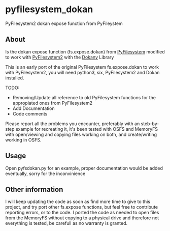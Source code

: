 # pyfilesystem_dokan
PyFilesystem2 dokan expose function from PyFileystem

## About
Is the dokan expose function (fs.expose.dokan) from [PyFilesystem](https://github.com/PyFilesystem/pyfilesystem) modified to work with [PyFilesystem2](https://github.com/PyFilesystem/pyfilesystem2) with the [Dokany](https://github.com/dokan-dev/dokany) Library

This is an early port of the original PyFilesystem fs.expose.dokan to work with PyFilesystem2, you will need python3, six, PyFilesystem2 and Dokan installed.

TODO:
- Removing/Update all reference to old PyFilesystem functions for the appropiated ones from PyFilesystem2
- Add Documentation
- Code comments

Please report all the problems you encounter, preferably with an steb-by-step example for recreating it, it's been tested with OSFS and MemoryFS with open/viewing and copying files working on both, and create/writing working in OSFS.

## Usage
Open pyfsdokan.py for an example, proper documentation would be added eventually, sorry for the inconvinience 

## Other information
I will keep updating the code as soon as find more time to give to this project, and try port other fs.expose functions, but feel free to contribute reporting errors, or to the code. I ported the code as needed to open files from the MemoryFS without copying to a physical drive and therefore not everything is tested, be carefull as no warranty is granted.
